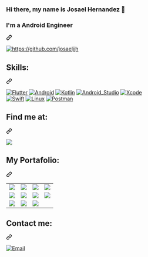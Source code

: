 ### Hi there, my name is Josael Hernandez 👋

<div class="markdown-heading" dir="auto"><h3 tabindex="-1" class="heading-element" dir="auto">I'm a Android Engineer</h3><a id="user-content-im-a-android-engineer" class="anchor" aria-label="Permalink: I'm a Android Engineer" href="#im-a-android-engineer"><svg class="octicon octicon-link" viewBox="0 0 16 16" version="1.1" width="16" height="16" aria-hidden="true"><path d="m7.775 3.275 1.25-1.25a3.5 3.5 0 1 1 4.95 4.95l-2.5 2.5a3.5 3.5 0 0 1-4.95 0 .751.751 0 0 1 .018-1.042.751.751 0 0 1 1.042-.018 1.998 1.998 0 0 0 2.83 0l2.5-2.5a2.002 2.002 0 0 0-2.83-2.83l-1.25 1.25a.751.751 0 0 1-1.042-.018.751.751 0 0 1-.018-1.042Zm-4.69 9.64a1.998 1.998 0 0 0 2.83 0l1.25-1.25a.751.751 0 0 1 1.042.018.751.751 0 0 1 .018 1.042l-1.25 1.25a3.5 3.5 0 1 1-4.95-4.95l2.5-2.5a3.5 3.5 0 0 1 4.95 0 .751.751 0 0 1-.018 1.042.751.751 0 0 1-1.042.018 1.998 1.998 0 0 0-2.83 0l-2.5 2.5a1.998 1.998 0 0 0 0 2.83Z"></path></svg></a></div>

<p dir="auto"><a target="_blank" rel="noopener noreferrer nofollow" href="https://raw.githubusercontent.com/victoralfonso920/victoralfonso920/main/wallpaper_dev.png"><img src="https://raw.githubusercontent.com/victoralfonso920/victoralfonso920/main/wallpaper_dev.png" alt="https://github.com/josaeljjh" style="max-width: 100%;"></a></p>

<div class="markdown-heading" dir="auto"><h2 tabindex="-1" class="heading-element" dir="auto">Skills:</h2><a id="user-content-skills" class="anchor" aria-label="Permalink: Skills:" href="#skills"><svg class="octicon octicon-link" viewBox="0 0 16 16" version="1.1" width="16" height="16" aria-hidden="true"><path d="m7.775 3.275 1.25-1.25a3.5 3.5 0 1 1 4.95 4.95l-2.5 2.5a3.5 3.5 0 0 1-4.95 0 .751.751 0 0 1 .018-1.042.751.751 0 0 1 1.042-.018 1.998 1.998 0 0 0 2.83 0l2.5-2.5a2.002 2.002 0 0 0-2.83-2.83l-1.25 1.25a.751.751 0 0 1-1.042-.018.751.751 0 0 1-.018-1.042Zm-4.69 9.64a1.998 1.998 0 0 0 2.83 0l1.25-1.25a.751.751 0 0 1 1.042.018.751.751 0 0 1 .018 1.042l-1.25 1.25a3.5 3.5 0 1 1-4.95-4.95l2.5-2.5a3.5 3.5 0 0 1 4.95 0 .751.751 0 0 1-.018 1.042.751.751 0 0 1-1.042.018 1.998 1.998 0 0 0-2.83 0l-2.5 2.5a1.998 1.998 0 0 0 0 2.83Z"></path></svg></a></div>

<p dir="auto"><a target="_blank" rel="noopener noreferrer nofollow" 
href="https://camo.githubusercontent.com/8507c232ea8b729d6f77707cd2b90acc853295192fdd646fe2cf98f2ec77aca7/68747470733a2f2f696d672e736869656c64732e696f2f62616467652f466c75747465722d3032353639423f7374796c653d666f722d7468652d6261646765266c6f676f3d466c7574746572266c6f676f436f6c6f723d7768697465266c6162656c436f6c6f723d313031303130"><img src="https://camo.githubusercontent.com/8507c232ea8b729d6f77707cd2b90acc853295192fdd646fe2cf98f2ec77aca7/68747470733a2f2f696d672e736869656c64732e696f2f62616467652f466c75747465722d3032353639423f7374796c653d666f722d7468652d6261646765266c6f676f3d466c7574746572266c6f676f436f6c6f723d7768697465266c6162656c436f6c6f723d313031303130" alt="Flutter" data-canonical-src="https://img.shields.io/badge/Flutter-02569B?style=for-the-badge&amp;logo=Flutter&amp;logoColor=white&amp;labelColor=101010" style="max-width: 100%;"></a>
<a target="_blank" rel="noopener noreferrer nofollow" href="https://camo.githubusercontent.com/32892cfe55dc45a4dd015d6b0a64e6594c796c4a21e22e30b2b9ce785ca7fdc2/68747470733a2f2f696d672e736869656c64732e696f2f62616467652f416e64726f69642d3344444338343f7374796c653d666f722d7468652d6261646765266c6f676f3d616e64726f6964266c6f676f436f6c6f723d7768697465266c6162656c436f6c6f723d313031303130"><img src="https://camo.githubusercontent.com/32892cfe55dc45a4dd015d6b0a64e6594c796c4a21e22e30b2b9ce785ca7fdc2/68747470733a2f2f696d672e736869656c64732e696f2f62616467652f416e64726f69642d3344444338343f7374796c653d666f722d7468652d6261646765266c6f676f3d616e64726f6964266c6f676f436f6c6f723d7768697465266c6162656c436f6c6f723d313031303130" alt="Android" data-canonical-src="https://img.shields.io/badge/Android-3DDC84?style=for-the-badge&amp;logo=android&amp;logoColor=white&amp;labelColor=101010" style="max-width: 100%;"></a>
<a target="_blank" rel="noopener noreferrer nofollow" href="https://camo.githubusercontent.com/a4110a86d0b41b8362150d3553d1481ec2bb7795d72490d8797378918a28c971/68747470733a2f2f696d672e736869656c64732e696f2f62616467652f4b6f746c696e2d3030393544353f7374796c653d666f722d7468652d6261646765266c6f676f3d6b6f746c696e266c6f676f436f6c6f723d7768697465266c6162656c436f6c6f723d313031303130"><img src="https://camo.githubusercontent.com/a4110a86d0b41b8362150d3553d1481ec2bb7795d72490d8797378918a28c971/68747470733a2f2f696d672e736869656c64732e696f2f62616467652f4b6f746c696e2d3030393544353f7374796c653d666f722d7468652d6261646765266c6f676f3d6b6f746c696e266c6f676f436f6c6f723d7768697465266c6162656c436f6c6f723d313031303130" alt="Kotlin" data-canonical-src="https://img.shields.io/badge/Kotlin-0095D5?style=for-the-badge&amp;logo=kotlin&amp;logoColor=white&amp;labelColor=101010" style="max-width: 100%;"></a>
<a target="_blank" rel="noopener noreferrer nofollow" href="https://camo.githubusercontent.com/cb2ec7d6f9de48ba40c0c9b483df0a747371f0dc86e78acaecc741d46174a991/68747470733a2f2f696d672e736869656c64732e696f2f62616467652f416e64726f69645f53747564696f2d3344444338343f7374796c653d666f722d7468652d6261646765266c6f676f3d616e64726f69642d73747564696f266c6f676f436f6c6f723d7768697465266c6162656c436f6c6f723d313031303130"><img src="https://camo.githubusercontent.com/cb2ec7d6f9de48ba40c0c9b483df0a747371f0dc86e78acaecc741d46174a991/68747470733a2f2f696d672e736869656c64732e696f2f62616467652f416e64726f69645f53747564696f2d3344444338343f7374796c653d666f722d7468652d6261646765266c6f676f3d616e64726f69642d73747564696f266c6f676f436f6c6f723d7768697465266c6162656c436f6c6f723d313031303130" alt="Android_Studio" data-canonical-src="https://img.shields.io/badge/Android_Studio-3DDC84?style=for-the-badge&amp;logo=android-studio&amp;logoColor=white&amp;labelColor=101010" style="max-width: 100%;"></a>
<a target="_blank" rel="noopener noreferrer nofollow" href="https://camo.githubusercontent.com/48d37929f6cb3098abb940d8d46838a4717317c6b1f8e7a8b466e2208eca6d8a/68747470733a2f2f696d672e736869656c64732e696f2f62616467652f78636f64652d3135373546393f7374796c653d666f722d7468652d6261646765266c6f676f3d78636f6465266c6f676f436f6c6f723d7768697465266c6162656c436f6c6f723d313031303130"><img src="https://camo.githubusercontent.com/48d37929f6cb3098abb940d8d46838a4717317c6b1f8e7a8b466e2208eca6d8a/68747470733a2f2f696d672e736869656c64732e696f2f62616467652f78636f64652d3135373546393f7374796c653d666f722d7468652d6261646765266c6f676f3d78636f6465266c6f676f436f6c6f723d7768697465266c6162656c436f6c6f723d313031303130" alt="Xcode" data-canonical-src="https://img.shields.io/badge/xcode-1575F9?style=for-the-badge&amp;logo=xcode&amp;logoColor=white&amp;labelColor=101010" style="max-width: 100%;"></a><br>
<a target="_blank" rel="noopener noreferrer nofollow" href="https://camo.githubusercontent.com/c9061ad31ed8fb7eabc588e8fc1e7cfd36f3f613db69795e823822087e015ea4/68747470733a2f2f696d672e736869656c64732e696f2f62616467652f53776966742d4641373334333f7374796c653d666f722d7468652d6261646765266c6f676f3d7377696674266c6f676f436f6c6f723d7768697465266c6162656c436f6c6f723d313031303130"><img src="https://camo.githubusercontent.com/c9061ad31ed8fb7eabc588e8fc1e7cfd36f3f613db69795e823822087e015ea4/68747470733a2f2f696d672e736869656c64732e696f2f62616467652f53776966742d4641373334333f7374796c653d666f722d7468652d6261646765266c6f676f3d7377696674266c6f676f436f6c6f723d7768697465266c6162656c436f6c6f723d313031303130" alt="Swift" data-canonical-src="https://img.shields.io/badge/Swift-FA7343?style=for-the-badge&amp;logo=swift&amp;logoColor=white&amp;labelColor=101010" style="max-width: 100%;"></a>
<a target="_blank" rel="noopener noreferrer nofollow" href="https://camo.githubusercontent.com/b8f463c5f6a3964c6a14d1e28371176b7d3d34bae9cead11977edf45f1677d0b/68747470733a2f2f696d672e736869656c64732e696f2f62616467652f4c696e75782d6635626430353f7374796c653d666f722d7468652d6261646765266c6f676f3d4c696e7578266c6f676f436f6c6f723d7768697465266c6162656c436f6c6f723d313031303130"><img src="https://camo.githubusercontent.com/b8f463c5f6a3964c6a14d1e28371176b7d3d34bae9cead11977edf45f1677d0b/68747470733a2f2f696d672e736869656c64732e696f2f62616467652f4c696e75782d6635626430353f7374796c653d666f722d7468652d6261646765266c6f676f3d4c696e7578266c6f676f436f6c6f723d7768697465266c6162656c436f6c6f723d313031303130" alt="Linux" data-canonical-src="https://img.shields.io/badge/Linux-f5bd05?style=for-the-badge&amp;logo=Linux&amp;logoColor=white&amp;labelColor=101010" style="max-width: 100%;"></a>
<a target="_blank" rel="noopener noreferrer nofollow" href="https://camo.githubusercontent.com/f43da0f240414b8b991f3ce7134dc2dad733dd5e48d7c29baad80654acd18cda/68747470733a2f2f696d672e736869656c64732e696f2f62616467652f506f73746d616e2d4646364333373f7374796c653d666f722d7468652d6261646765266c6f676f3d506f73746d616e266c6f676f436f6c6f723d7768697465266c6162656c436f6c6f723d313031303130"><img src="https://camo.githubusercontent.com/f43da0f240414b8b991f3ce7134dc2dad733dd5e48d7c29baad80654acd18cda/68747470733a2f2f696d672e736869656c64732e696f2f62616467652f506f73746d616e2d4646364333373f7374796c653d666f722d7468652d6261646765266c6f676f3d506f73746d616e266c6f676f436f6c6f723d7768697465266c6162656c436f6c6f723d313031303130" alt="Postman" data-canonical-src="https://img.shields.io/badge/Postman-FF6C37?style=for-the-badge&amp;logo=Postman&amp;logoColor=white&amp;labelColor=101010" style="max-width: 100%;"></a></p>

<div class="markdown-heading" dir="auto"><h2 tabindex="-1" class="heading-element" dir="auto">Find me at:</h2><a id="user-content-find-me-at" class="anchor" aria-label="Permalink: Find me at:" href="#find-me-at"><svg class="octicon octicon-link" viewBox="0 0 16 16" version="1.1" width="16" height="16" aria-hidden="true"><path d="m7.775 3.275 1.25-1.25a3.5 3.5 0 1 1 4.95 4.95l-2.5 2.5a3.5 3.5 0 0 1-4.95 0 .751.751 0 0 1 .018-1.042.751.751 0 0 1 1.042-.018 1.998 1.998 0 0 0 2.83 0l2.5-2.5a2.002 2.002 0 0 0-2.83-2.83l-1.25 1.25a.751.751 0 0 1-1.042-.018.751.751 0 0 1-.018-1.042Zm-4.69 9.64a1.998 1.998 0 0 0 2.83 0l1.25-1.25a.751.751 0 0 1 1.042.018.751.751 0 0 1 .018 1.042l-1.25 1.25a3.5 3.5 0 1 1-4.95-4.95l2.5-2.5a3.5 3.5 0 0 1 4.95 0 .751.751 0 0 1-.018 1.042.751.751 0 0 1-1.042.018 1.998 1.998 0 0 0-2.83 0l-2.5 2.5a1.998 1.998 0 0 0 0 2.83Z"></path></svg></a></div>

<p dir="auto"><a href="https://www.linkedin.com/in/josa%C3%A9l-hern%C3%A1ndez-691790184/" rel="nofollow"><img src="https://img.shields.io/badge/LinkedIn-Josael_Hernandez-0077B5?style=for-the-badge&amp;logo=linkedin&amp;logoColor=white&amp;labelColor=101010" style="max-width: 100%;"></a>

<div class="markdown-heading" dir="auto"><h2 tabindex="-1" class="heading-element" dir="auto">My Portafolio:</h2><a id="user-content-my-profile-app" class="anchor" aria-label="Permalink: My profile app:" href="#my-profile-app"><svg class="octicon octicon-link" viewBox="0 0 16 16" version="1.1" width="16" height="16" aria-hidden="true"><path d="m7.775 3.275 1.25-1.25a3.5 3.5 0 1 1 4.95 4.95l-2.5 2.5a3.5 3.5 0 0 1-4.95 0 .751.751 0 0 1 .018-1.042.751.751 0 0 1 1.042-.018 1.998 1.998 0 0 0 2.83 0l2.5-2.5a2.002 2.002 0 0 0-2.83-2.83l-1.25 1.25a.751.751 0 0 1-1.042-.018.751.751 0 0 1-.018-1.042Zm-4.69 9.64a1.998 1.998 0 0 0 2.83 0l1.25-1.25a.751.751 0 0 1 1.042.018.751.751 0 0 1 .018 1.042l-1.25 1.25a3.5 3.5 0 1 1-4.95-4.95l2.5-2.5a3.5 3.5 0 0 1 4.95 0 .751.751 0 0 1-.018 1.042.751.751 0 0 1-1.042.018 1.998 1.998 0 0 0-2.83 0l-2.5 2.5a1.998 1.998 0 0 0 0 2.83Z"></path></svg></a></div>

<table>
   <tbody><tr>
        <td>
         <a href="https://play.google.com/store/apps/details?id=com.n1co.pay.app" rel="nofollow">
         <img src="https://camo.githubusercontent.com/9e344634f9cf766b1b19e985173f75c5e5fd87d75d5ad409b2e045db78055239/68747470733a2f2f706c61792d6c682e676f6f676c6575736572636f6e74656e742e636f6d2f5f616474495f626f7a4f35443667546e746e51714642734b32316c4870717337514844373862507243724143364f4a377a5a43704e476c73724f4e7a523744495568733d733138302d7277" style="max-width: 100%;">
         </a>
      </td>
      <td>
         <a href="https://play.google.com/store/apps/details?id=com.hugoapp.client&amp;hl=es" rel="nofollow">
         <img src="https://camo.githubusercontent.com/811eb28d73a2e8bf7d8a13e38dd449356caa3c7e890b8a23dea382b0b8c8319f/68747470733a2f2f706c61792d6c682e676f6f676c6575736572636f6e74656e742e636f6d2f6c75507358456543366c6b774c65476d316f58496f62685f704556342d6b74474d33777756766a735548567a71386575415a6a613534416d7047793239306c706679475a3d733138302d7277" style="max-width: 100%;">
         </a>
      </td>
      <td>
         <a href="https://play.google.com/store/apps/details?id=com.yummy.customer&amp;hl=es&amp;gl=US" rel="nofollow">
         <img src="https://camo.githubusercontent.com/15f99a07c2df636012015cd61d2db0d75dd2fb8594aed15476c239d9d7caaace/68747470733a2f2f706c61792d6c682e676f6f676c6575736572636f6e74656e742e636f6d2f566473734a3063376a316d54754237614a484d51714f6f6f78536b65346670527a49327261653251537944557038714a386468345864465061337a366e4679375662343d733138302d7277" style="max-width: 100%;">
         </a>
      </td>
      <td>
         <a href="https://play.google.com/store/apps/details?id=com.mobilesv.lacalaca&amp;hl=es-419" rel="nofollow">
         <img src="https://camo.githubusercontent.com/337f59d343ec9acbe1fd668f27bb1f977ac0de39dd23c7b25f6a5ff0ab9a98e6/68747470733a2f2f6c68332e676f6f676c6575736572636f6e74656e742e636f6d2f3143424775535832746c4572525a634e6c6d4f74755076416232627a524b70485f5969316166525f7065316a624a5f6750505f7153325f5374514d4731656b676476343d733138302d7277" style="max-width: 100%;">
         </a>
      </td>
   </tr>
   
   <tr>
      <td>
         <a href="https://play.google.com/store/apps/details?id=mobilesv.gourmetexpress&amp;hl=es" rel="nofollow">
         <img src="https://camo.githubusercontent.com/1058f5e1c815153d8d3ad5033966a118f183f177acb58d9087b280a56fa8b5f9/68747470733a2f2f706c61792d6c682e676f6f676c6575736572636f6e74656e742e636f6d2f5a5a6165736f6168595732366d773077556a307165374f4870724e65696f666c732d677343595171644b6266344b4b363763315f766b56395745424d65672d56476455523d733138302d7277" style="max-width: 100%;">
         </a>
      </td>
      <td>
         <a href="https://play.google.com/store/apps/details?id=com.mobilesv.ccsb&amp;hl=es" rel="nofollow">
         <img src="https://camo.githubusercontent.com/429ca9e56d6b622181a0525aaeb5553622fd4062ac493608ef1f416e0da1d955/68747470733a2f2f706c61792d6c682e676f6f676c6575736572636f6e74656e742e636f6d2f34675a5063447635356b76527876316337397a4839796174582d584770696e414e6d6a4c4d2d366e67626844596c5f53597a4f64744b5455527542664b6f6b6e7a4b6b3d733138302d7277" style="max-width: 100%;">
         </a>
      </td>
      <td>
         <a href="https://play.google.com/store/apps/details?id=com.excelautomotriz.excelOnline" rel="nofollow">
         <img src="https://camo.githubusercontent.com/4c47ccecb96bfe6e5a67269f5b39e0ded203e01623e4284913cfc402a170f2f4/68747470733a2f2f6c68332e676f6f676c6575736572636f6e74656e742e636f6d2f5763314a5763772d654a4c68556d2d4c4665374c50545a41375f685266712d4f68583676736c796e34533435756c77505f694d567831566f457448516e744f52676364363d733138302d7277" style="max-width: 100%;">
         </a>
      </td>
      <td>
         <a href="https://play.google.com/store/apps/details?id=com.mobilesv.pagalo&amp;hl=es" rel="nofollow">
         <img src="https://camo.githubusercontent.com/0e73e5524bb6ed67d970c966c36aeac694b397cf88f1474a6a92760224cfdb97/68747470733a2f2f706c61792d6c682e676f6f676c6575736572636f6e74656e742e636f6d2f473247426959587931416d73675368625369532d376b50326f546b7549364243677673774653556e6c314635596a68486b37697666587a4a433769466e644b6759513d733138302d7277" style="max-width: 100%;">
         </a>
      </td>
   </tr>
   <tr>
      <td>
         <a href="https://play.google.com/store/search?q=afp%20crecer&amp;c=apps&amp;hl=es" rel="nofollow">
         <img src="https://camo.githubusercontent.com/75d7a1af7b124a91d539d778c0ef6674d0e6cedde6c76e3ad3f3e8355e98c693/68747470733a2f2f706c61792d6c682e676f6f676c6575736572636f6e74656e742e636f6d2f6533745839386367706250733145337a4b675a696a415154443954566b5f5f326d715377576c553361664f434673706b31684d7636506b536b6b716c6c36307368546b3d733138302d7277" style="max-width: 100%;">
         </a>
      </td>
      <td>
         <a href="https://play.google.com/store/apps/details?id=com.mobilesv.samix&amp;hl=es" rel="nofollow">
         <img src="https://camo.githubusercontent.com/13927b29d7e3bf037a771fae90510eecdfb7d1bb8dca5958a2f411175d6bacab/68747470733a2f2f706c61792d6c682e676f6f676c6575736572636f6e74656e742e636f6d2f424159476b673161516777663464375753583268426762545f697546386558456e664f636f44674467516b6c4a417647374d6261424e5336516a43334158725938513d733138302d7277" style="max-width: 100%;">
         </a>
      </td>
      <td>
         <a href="https://play.google.com/store/apps/details?id=com.bancohipotecario.android&amp;hl=es-419" rel="nofollow">
         <img src="https://camo.githubusercontent.com/4d5f65f676818067bea84ea92c0dfa7db3b31636b61a80004e738bf0dea51617/68747470733a2f2f6c68332e676f6f676c6575736572636f6e74656e742e636f6d2f497a6d4d685f67477659412d626d78433551625f646744775a5a4b783667336b4c4a47674b623552794334507545456145384a4853657371753732764342376c7373593d733138302d7277" data-canonical-src="https://lh3.googleusercontent.com/IzmMh_gGvYA-bmxC5Qb_dgDwZZKx6g3kLJGgKb5RyC4PuEEaE8JHSesqu72vCB7lssY=s180-rw" style="max-width: 100%;">
         </a>
      </td>
   </tr>
</tbody></table>

<div class="markdown-heading" dir="auto"><h2 tabindex="-1" class="heading-element" dir="auto">Contact me:</h2><a id="user-content-contact-me" class="anchor" aria-label="Permalink: Contact me:" href="#contact-me"><svg class="octicon octicon-link" viewBox="0 0 16 16" version="1.1" width="16" height="16" aria-hidden="true"><path d="m7.775 3.275 1.25-1.25a3.5 3.5 0 1 1 4.95 4.95l-2.5 2.5a3.5 3.5 0 0 1-4.95 0 .751.751 0 0 1 .018-1.042.751.751 0 0 1 1.042-.018 1.998 1.998 0 0 0 2.83 0l2.5-2.5a2.002 2.002 0 0 0-2.83-2.83l-1.25 1.25a.751.751 0 0 1-1.042-.018.751.751 0 0 1-.018-1.042Zm-4.69 9.64a1.998 1.998 0 0 0 2.83 0l1.25-1.25a.751.751 0 0 1 1.042.018.751.751 0 0 1 .018 1.042l-1.25 1.25a3.5 3.5 0 1 1-4.95-4.95l2.5-2.5a3.5 3.5 0 0 1 4.95 0 .751.751 0 0 1-.018 1.042.751.751 0 0 1-1.042.018 1.998 1.998 0 0 0-2.83 0l-2.5 2.5a1.998 1.998 0 0 0 0 2.83Z"></path></svg></a></div>

<p dir="auto"><a href="https://gmail.com" rel="nofollow"><img src="https://camo.githubusercontent.com/2231e8e3358a36a022f521498fc30a3170a539ec1f8c90c7499e3bebba54c00f/68747470733a2f2f696d672e736869656c64732e696f2f62616467652f476d61696c2d766963746f72616c666f6e736f3932302d3732616532643f7374796c653d666f722d7468652d6261646765266c6f676f3d676d61696c266c6f676f436f6c6f723d7768697465266c6162656c436f6c6f723d313031303130" alt="Email" data-canonical-src="https://img.shields.io/badge/Gmail-Josael_Hernandez-72ae2d?style=for-the-badge&amp;logo=gmail&amp;logoColor=white&amp;labelColor=101010" style="max-width: 100%;"></a></p>
<!--
**josaeljjh/josaeljjh** is a ✨ _special_ ✨ repository because its `README.md` (this file) appears on your GitHub profile.

Here are some ideas to get you started:

- 🔭 I’m currently working on ...
- 🌱 I’m currently learning ...
- 👯 I’m looking to collaborate on ...
- 🤔 I’m looking for help with ...
- 💬 Ask me about ...
- 📫 How to reach me: ...
- 😄 Pronouns: ...
- ⚡ Fun fact: ...
-->
